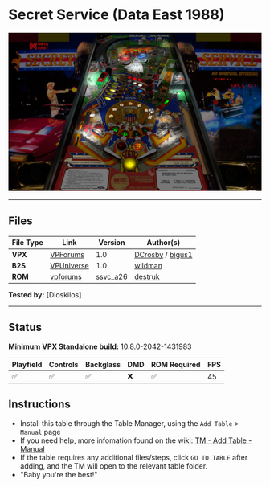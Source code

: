 # Secret Service (Data East 1988)

![Table Preview](../../images/vpx-secret-service-preview.jpg)

---

## Files
| File Type | Link | Version | Author(s) | 
|-----------|--------|----------|--------------|
| **VPX** | [VPForums](https://www.vpforums.org/index.php?app=downloads&showfile=18615) | 1.0 | [DCrosby](https://vpuniverse.com/profile/26275-dcrosby/) / [bigus1](https://www.vpforums.org/index.php?showuser=107629) |
| **B2S** | [VPUniverse](https://vpuniverse.com/files/file/2539-secret-service-data-east-1988/) | 1.0 | [wildman](https://vpuniverse.com/profile/5-wildman/) |
| **ROM** | [vpforums](https://www.vpforums.org/index.php?app=downloads&showfile=815) | ssvc_a26 | [destruk](https://www.vpforums.org/index.php?showuser=5) |

**Tested by:** [Dioskilos]

---
## Status 

**Minimum VPX Standalone build:** 10.8.0-2042-1431983

| Playfield | Controls | Backglass | DMD | ROM Required | FPS | 
|-----------|----------|-----------|-----|--------------|-----|
| :white_check_mark: | :white_check_mark: | :white_check_mark: | :x: | :white_check_mark: | 45 |

## Instructions

- Install this table through the Table Manager, using the `Add Table` > `Manual` page
- If you need help, more infomation found on the wiki: [TM - Add Table - Manual](https://github.com/LegendsUnchained/vpx-standalone-alp4k/wiki/%5B04%5D-%F0%9F%A7%A1-TM-%E2%80%90-Other-Features#add-table---manual)
- If the table requires any additional files/steps, click `GO TO TABLE` after adding, and the TM will open to the relevant table folder.
- "Baby you're the best!"

